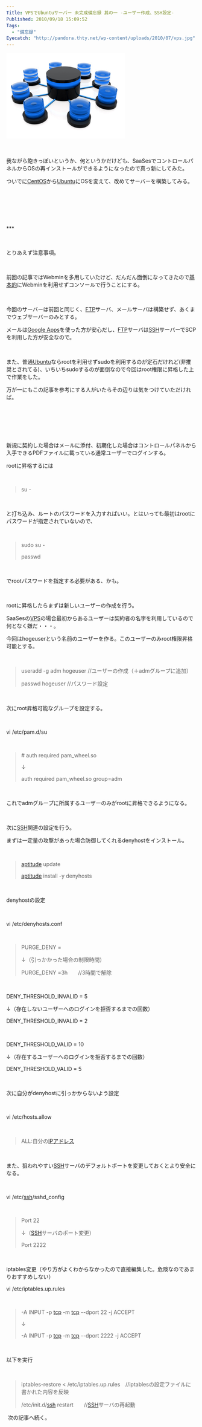```yaml
---
Title: VPSでUbuntuサーバー 未完成備忘録 其の一 -ユーザー作成、SSH設定-
Published: 2010/09/18 15:09:52
Tags:
  - "備忘録"
Eyecatch: "http://pandora.thty.net/wp-content/uploads/2010/07/vps.jpg"
---
```

<p><span><img class="hatena-fotolife" title="f:id:Ovis:20061014153348j:plain" src="20061014153348.jpg" alt="f:id:Ovis:20061014153348j:plain" width="315" height="227" /></span></p>
<p> </p>
<p style="text-align: left;">我ながら飽きっぽいというか、何というかだけども、SaaSesでコントロールパネルからOSの再インストールができるようになったので真っ新にしてみた。</p>
<p>ついでに<a class="keyword" href="http://d.hatena.ne.jp/keyword/CentOS">CentOS</a>から<a class="keyword" href="http://d.hatena.ne.jp/keyword/Ubuntu">Ubuntu</a>にOSを変えて、改めてサーバーを構築してみる。</p>
<p> </p>
<p style="text-align: left;"> </p>
<p> </p>
***



<p> </p>
<p style="text-align: left;">とりあえず注意事項。</p>
<p> </p>
<p style="text-align: left;">前回の記事ではWebminを多用していたけど、だんだん面倒になってきたので<a class="keyword" href="http://d.hatena.ne.jp/keyword/%B4%F0%CB%DC%C5%AA">基本的</a>にWebminを利用せずコンソールで行うことにする。</p>
<p> </p>
<p style="text-align: left;">今回のサーバーは前回と同じく、<a class="keyword" href="http://d.hatena.ne.jp/keyword/FTP">FTP</a>サーバ、メールサーバは構築せず、あくまでウェブサーバーのみとする。</p>
<p>メールは<a class="keyword" href="http://d.hatena.ne.jp/keyword/Google%20Apps">Google Apps</a>を使った方が安心だし、<a class="keyword" href="http://d.hatena.ne.jp/keyword/FTP">FTP</a>サーバは<a class="keyword" href="http://d.hatena.ne.jp/keyword/SSH">SSH</a>サーバーでSCPを利用した方が安全なので。</p>
<p> </p>
<p style="text-align: left;">また、普通<a class="keyword" href="http://d.hatena.ne.jp/keyword/Ubuntu">Ubuntu</a>ならrootを利用せずsudoを利用するのが定石だけれど(非推奨とされてる)、いちいちsudoするのが面倒なので今回はroot権限に昇格した上で作業をした。</p>
<p>万が一にもこの記事を参考にする人がいたらその辺りは気をつけていただければ。</p>
<p> </p>
<p style="text-align: left;"> </p>
<p> </p>
<p style="text-align: left;">新規に契約した場合はメールに添付、初期化した場合はコントロールパネルから入手できるPDFファイルに載っている通常ユーザーでログインする。</p>
<p>rootに昇格するには</p>
<p> </p>
<blockquote>
<p style="text-align: left;">su -</p>
</blockquote>
<p> </p>
<p style="text-align: left;">と打ち込み、ルートのパスワードを入力すればいい。とはいっても最初はrootにパスワードが指定されていないので、</p>
<p> </p>
<blockquote>
<p style="text-align: left;">sudo su -</p>
<p>passwd</p>
</blockquote>
<p> </p>
<p style="text-align: left;">でrootパスワードを指定する必要がある、かも。</p>
<p> </p>
<p style="text-align: left;">rootに昇格したらまずは新しいユーザーの作成を行う。</p>
<p>SaaSesの<a class="keyword" href="http://d.hatena.ne.jp/keyword/VPS">VPS</a>の場合最初からあるユーザーは契約者の名字を利用しているので何となく嫌だ・・・。</p>
<p>今回はhogeuserという名前のユーザーを作る。このユーザーのみroot権限昇格可能とする。</p>
<p> </p>
<blockquote>
<p style="text-align: left;">useradd -g adm hogeuser //ユーザーの作成（＋admグループに追加）</p>
<p>passwd hogeuser //パスワード設定</p>
</blockquote>
<p> </p>
<p style="text-align: left;">次にroot昇格可能なグループを設定する。</p>
<p> </p>
<p style="text-align: left;">vi /etc/pam.d/su</p>
<p> </p>
<blockquote>
<p style="text-align: left;"># auth required pam_wheel.so</p>
<p>↓</p>
<p>auth required pam_wheel.so group=adm</p>
</blockquote>
<p> </p>
<p style="text-align: left;">これでadmグループに所属するユーザーのみがrootに昇格できるようになる。</p>
<p> </p>
<p style="text-align: left;">次に<a class="keyword" href="http://d.hatena.ne.jp/keyword/SSH">SSH</a>関連の設定を行う。</p>
<p>まずは一定量の攻撃があった場合防御してくれるdenyhostをインストール。</p>
<p> </p>
<blockquote>
<p style="text-align: left;"><a class="keyword" href="http://d.hatena.ne.jp/keyword/aptitude">aptitude</a> update</p>
<p><a class="keyword" href="http://d.hatena.ne.jp/keyword/aptitude">aptitude</a> install -y denyhosts</p>
</blockquote>
<p> </p>
<p style="text-align: left;">denyhostの設定</p>
<p> </p>
<p style="text-align: left;">vi /etc/denyhosts.conf</p>
<p> </p>
<blockquote>
<p style="text-align: left;">PURGE_DENY =</p>
<p>↓（引っかかった場合の制限時間）</p>
<p>PURGE_DENY =3h　　//3時間で解除</p>
</blockquote>
<p> </p>
<p style="text-align: left;">DENY_THRESHOLD_INVALID = 5</p>
<p>↓（存在しないユーザーへのログインを拒否するまでの回数）</p>
<p>DENY_THRESHOLD_INVALID = 2</p>
<p> </p>
<p style="text-align: left;">DENY_THRESHOLD_VALID = 10</p>
<p>↓（存在するユーザーへのログインを拒否するまでの回数）</p>
<p>DENY_THRESHOLD_VALID = 5</p>
<p> </p>
<p style="text-align: left;">次に自分がdenyhostに引っかからないよう設定</p>
<p> </p>
<p style="text-align: left;">vi /etc/hosts.allow</p>
<p> </p>
<blockquote>
<p style="text-align: left;">ALL:自分の<a class="keyword" href="http://d.hatena.ne.jp/keyword/IP%A5%A2%A5%C9%A5%EC%A5%B9">IPアドレス</a></p>
</blockquote>
<p> </p>
<p style="text-align: left;">また、狙われやすい<a class="keyword" href="http://d.hatena.ne.jp/keyword/SSH">SSH</a>サーバのデフォルトポートを変更しておくとより安全になる。</p>
<p> </p>
<p style="text-align: left;">vi /etc/<a class="keyword" href="http://d.hatena.ne.jp/keyword/ssh">ssh</a>/sshd_config</p>
<p> </p>
<blockquote>
<p style="text-align: left;">Port 22</p>
<p>↓（<a class="keyword" href="http://d.hatena.ne.jp/keyword/SSH">SSH</a>サーバのポート変更）</p>
<p>Port 2222</p>
</blockquote>
<p> </p>
<p style="text-align: left;">iptables変更（やり方がよくわからなかったので直接編集した。危険なのであまりおすすめしない）</p>
<p>vi /etc/iptables.up.rules</p>
<p> </p>
<blockquote>
<p style="text-align: left;">-A INPUT -p <a class="keyword" href="http://d.hatena.ne.jp/keyword/tcp">tcp</a> -m <a class="keyword" href="http://d.hatena.ne.jp/keyword/tcp">tcp</a> --dport 22 -j ACCEPT</p>
<p>↓</p>
<p>-A INPUT -p <a class="keyword" href="http://d.hatena.ne.jp/keyword/tcp">tcp</a> -m <a class="keyword" href="http://d.hatena.ne.jp/keyword/tcp">tcp</a> --dport 2222 -j ACCEPT</p>
</blockquote>
<p> </p>
<p style="text-align: left;">以下を実行</p>
<p> </p>
<blockquote>
<p style="text-align: left;">iptables-restore &lt; /etc/iptables.up.rules　//iptablesの設定ファイルに書かれた内容を反映</p>
<p>/etc/init.d/<a class="keyword" href="http://d.hatena.ne.jp/keyword/ssh">ssh</a> restart　　//<a class="keyword" href="http://d.hatena.ne.jp/keyword/SSH">SSH</a>サーバの再起動</p>
</blockquote>
<p> 次の記事へ続く。</p>
